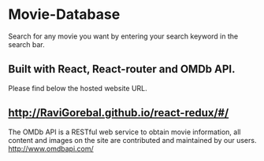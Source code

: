 # Movie-Database

Search for any movie you want by entering your search keyword in the search bar.

## Built with React, React-router and OMDb API.

Please find below the hosted website URL.

## http://RaviGorebal.github.io/react-redux/#/

The OMDb API is a RESTful web service to obtain movie information, all content and images on the site are contributed and maintained by our users.
http://www.omdbapi.com/